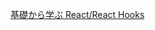 [基礎から学ぶ React/React Hooks](https://www.amazon.co.jp/%E5%9F%BA%E7%A4%8E%E3%81%8B%E3%82%89%E5%AD%A6%E3%81%B6-React-Hooks-asakohattori/dp/486354359X)
